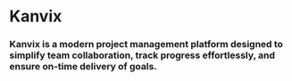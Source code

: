 # Kanvix

### Kanvix is a modern project management platform designed to simplify team collaboration, track progress effortlessly, and ensure on-time delivery of goals.